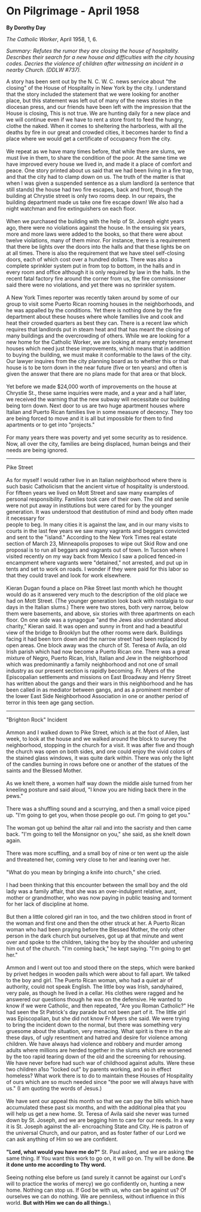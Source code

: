 On Pilgrimage - April 1958
==========================

**By Dorothy Day**

*The Catholic Worker*, April 1958, 1, 6.

*Summary: Refutes the rumor they are closing the house of hospitality.
Describes their search for a new house and difficulties with the city
housing codes. Decries the violence of children after witnessing an
incident in a nearby Church. (DDLW \#737).*

A story has been sent out by the N. C. W. C. news service about "the
closing" of the House of Hospitality in New York by the city. I
understand that the story included the statement that we were looking
for another place, but this statement was left out of many of the news
stories in the diocesan press, and our friends have been left with the
impression that the House is closing, This is not true. We are hunting
daily for a new place and we will continue even if we have to rent a
store front to feed the hungry, clothe the naked. When it comes to
sheltering the harborless, with all the deaths by fire in our great and
crowded cities, it becomes harder to find a place where we would get a
certificate of occupancy from the city.\
 \
 We repeat as we have many times before, that while there are slums, we
must live in them, to share the condition of the poor. At the same time
we have improved every house we lived in, and made it a place of comfort
and peace. One story printed about us said that we had been living in a
fire trap, and that the city had to clamp down on us. The truth of the
matter is that when I was given a suspended sentence as a slum landlord
(a sentence that still stands) the house had two fire escapes, back and
front, though the building at Chrystie street is only two rooms deep. In
our repairs, the building department made us take one fire escape down!
We also had a night watchman and fire extinguishers on each floor.\
 \
 When we purchased the building with the help of St. Joseph eight years
ago, there were no violations against the house. In the ensuing six
years, more and more laws were added to the books, so that there were
about twelve violations, many of them minor. For instance, there is a
requirement that there be lights over the doors into the halls and that
these lights be on at all times. There is also the requirement that we
have steel self-closing doors, each of which cost over a hundred
dollars. There was also a complete sprinkler system put in from top to
bottom, in the halls and in every room and office although it is only
required by law in the halls. In the recent fatal factory fire around
the corner from us, the fire commissioner said there were no violations,
and yet there was no sprinkler system.\
 \
 A New York Times reporter was recently taken around by some of our
group to visit some Puerto Rican rooming houses in the neighborhoods,
and he was appalled by the conditions. Yet there is nothing done by the
fire department about these houses where whole families live and cook
and heat their crowded quarters as best they can. There is a recent law
which requires that landlords put in steam heat and that has meant the
closing of many buildings and the overcrowding of others. While we are
looking for a new home for the Catholic Worker, we are looking at many
empty tenement houses which need just these improvements, which means
that in addition to buying the building, we must make it conformable to
the laws of the city. Our lawyer inquires from the city planning board
as to whether this or that house is to be torn down in the near future
(five or ten years) and often is given the answer that there are no
plans made for that area or that block.\
 \
 Yet before we made \$24,000 worth of improvements on the house at
Chrystie St., these same inquiries were made, and a year and a half
later, we received the warning that the new subway will necessitate our
building being torn down. Next door to us are two huge apartment houses
where Italian and Puerto Rican families live in some measure of decency.
They too are being forced to move and it is all but impossible for them
to find apartments or to get into "projects."\
 \
 For many years there was poverty and yet some security as to residence.
Now, all over the city, families are being displaced, human beings and
their needs are being ignored.

****

Pike Street\
 \
 As for myself I would rather live in an Italian neighborhood where
there is such basic Catholicism that the ancient virtue of hospitality
is understood. For fifteen years we lived on Mott Street and saw many
examples of personal responsibility. Families took care of their own.
The old and senile were not put away in institutions but were cared for
by the younger generation. It was understood that destitution of mind
and body often made it necessary for \
 people to beg. In many cities it is against the law, and in our many
visits to courts in the last few years we saw many vagrants and beggars
convicted and sent to the "island." According to the New York Times real
estate section of March 23, Minneapolis proposes to wipe out Skid Row
and one proposal is to run all beggars and vagrants out of town. In
Tucson where I visited recently on my way back from Mexico I saw a
policed fenced-in encampment where vagrants were "detained," not
arrested, and put up in tents and set to work on roads. I wonder if they
were paid for this labor so that they could travel and look for work
elsewhere.\
 \
 Kieran Dugan found a place on Pike Street last month which he thought
would do as it answered very much to the description of the old place we
had on Mott Street. (The younger generation look back with nostalgia to
our days in the Italian slums.) There were two stores, both very narrow,
below them were basements, and above, six stories with three apartments
on each floor. On one side was a synagogue "and the Jews also understand
about charity," Kieran said. It was open and sunny in front and had a
beautiful view of the bridge to Brooklyn but the other rooms were dark.
Buildings facing it had been torn down and the narrow street had been
replaced by open areas. One block away was the church of St. Teresa of
Avila, an old Irish parish which had now become a Puerto Rican one.
There was a great mixture of Negro, Puerto Rican, Irish, Italian and Jew
in the neighborhood which was predominantly a family neighborhood and
not one of small industry as our present section is rapidly becoming.
Fr. Myers of the Episcopalian settlements and missions on East Broadway
and Henry Street has written about the gangs and their wars in this
neighborhood and he has been called in as mediator between gangs, and as
a prominent member of the lower East Side Neighborhood Association in
one or another period of terror in this teen age gang section.

****

"Brighton Rock" Incident \
 \
 Ammon and I walked down to Pike Street, which is at the foot of Allen,
last week, to look at the house and we walked around the block to survey
the neighborhood, stopping in the church for a visit. It was after five
and though the church was open on both sides, and one could enjoy the
vivid colors of the stained glass windows, it was quite dark within.
There was only the light of the candles burning in rows before one or
another of the statues of the saints and the Blessed Mother.\
 \
 As we knelt there, a women half way down the middle aisle turned from
her kneeling posture and said aloud, "I know you are hiding back there
in the pews."\
 \
 There was a shuffling sound and a scurrying, and then a small voice
piped up. "I'm going to get you, when those people go out. I'm going to
get you."\
 \
 The woman got up behind the altar rail and into the sacristy and then
came back. "I'm going to tell the Monsignor on you," she said, as she
knelt down again.\
 \
 There was more scuffling, and a small boy of nine or ten went up the
aisle and threatened her, coming very close to her and leaning over
her.\
 \
 "What do you mean by bringing a knife into church," she cried.\
 \
 I had been thinking that this encounter between the small boy and the
old lady was a family affair, that she was an over-indulgent relative,
aunt, mother or grandmother, who was now paying in public teasing and
torment for her lack of discipline at home.\
 \
 But then a little colored girl ran in too, and the two children stood
in front of the woman and first one and then the other struck at her. A
Puerto Rican woman who had been praying before the Blessed Mother, the
only other person in the dark church but ourselves, got up at that
minute and went over and spoke to the children, taking the boy by the
shoulder and ushering him out of the church. "I'm coming back," he kept
saying. "I'm going to get her."\
 \
 Ammon and I went out too and stood there on the steps, which were
banked by privet hedges in wooden pails which were about to fall apart.
We talked to the boy and girl. The Puerto Rican woman, who had a quiet
air of authority, could not speak English. The little boy was Irish,
sandyhaired, very pale, as though he lived in a cellar. His clothes were
ragged and he answered our questions though he was on the defensive. He
wanted to know if we were Catholic, and then repeated, "Are you Roman
Catholic?" He had seen the St Patrick's day parade but not been part of
it. The little girl was Episcopalian, but she did not know Fr Myers she
said. We were trying to bring the incident down to the normal, but there
was something very gruesome about the situation, very menacing. What
spirit is there in the air these days, of ugly resentment and hatred and
desire for violence among children. We have always had violence and
robbery and murder among adults where millions are herded together in
the slums which are worsened by the too rapid tearing down of the old
and the screening for rehousing. We have never before had such war of
childhood against adults. Were these two children a1so "locked out" by
parents working, and so in effect homeless? What work there is to do to
maintain these Houses of Hospitality of ours which are so much needed
since "the poor we will always have with us." (I am quoting the words of
Jesus.)\
 \
 We have sent our appeal this month so that we can pay the bills which
have accumulated these past six months, and with the additional plea
that you will help us get a new home. St. Teresa of Avila said she never
was turned down by St. Joseph, and we are begging him to care for our
needs. In a way it is St. Joseph against the all- encroaching State and
City. He is patron of the universal Church, and our patron, and as
foster father of our Lord we can ask anything of Him so we are
confident.\
 \
 **"Lord, what would you have me do?"** St. Paul asked, and we are
asking the same thing. If You want this work to go on, it will go on.
Thy will be done. **Be it done unto me according to Thy word.**\
 \
 Seeing nothing else before us (and surely it cannot be against our
Lord's will to practice the works of mercy) we go confidently on,
hunting a new home. Nothing can stop us. If God be with us, who can be
against us? Of ourselves we can do nothing. We are penniless, without
influence in this world. **But with Him we can do all things.**\

